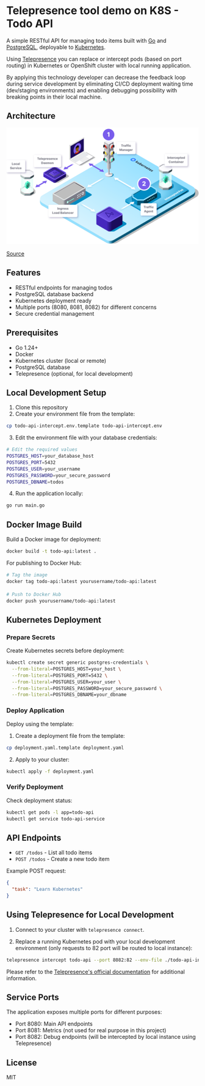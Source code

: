 # Telepresence tool demo on K8S - Todo API

A simple RESTful API for managing todo items built with [Go](https://go.dev/) and [PostgreSQL](https://www.postgresql.org/), deployable to [Kubernetes](https://kubernetes.io/).

Using [Telepresence](https://telepresence.io/) you can replace or intercept pods (based on port routing) in Kubernetes or OpenShift cluster with local running application.

By applying this technology developer can decrease the feedback loop during service development by eliminating CI/CD deployment waiting time (dev/staging environments) and enabling debugging possibility with breaking points in their local machine.

## Architecture

![Todo API Architecture](images/architecture.svg)

[Source](https://telepresence.io/docs/reference/architecture)

## Features

- RESTful endpoints for managing todos
- PostgreSQL database backend
- Kubernetes deployment ready
- Multiple ports (8080, 8081, 8082) for different concerns
- Secure credential management

## Prerequisites

- Go 1.24+
- Docker
- Kubernetes cluster (local or remote)
- PostgreSQL database
- Telepresence (optional, for local development)

## Local Development Setup

1. Clone this repository
2. Create your environment file from the template:
```bash
cp todo-api-intercept.env.template todo-api-intercept.env
```

3. Edit the environment file with your database credentials:
```bash
# Edit the required values
POSTGRES_HOST=your_database_host
POSTGRES_PORT=5432
POSTGRES_USER=your_username
POSTGRES_PASSWORD=your_secure_password
POSTGRES_DBNAME=todos
```

4. Run the application locally:
```bash
go run main.go
```

## Docker Image Build

Build a Docker image for deployment:

```bash
docker build -t todo-api:latest .
```

For publishing to Docker Hub:

```bash
# Tag the image
docker tag todo-api:latest yourusername/todo-api:latest

# Push to Docker Hub
docker push yourusername/todo-api:latest
```

## Kubernetes Deployment

### Prepare Secrets

Create Kubernetes secrets before deployment:

```bash
kubectl create secret generic postgres-credentials \
  --from-literal=POSTGRES_HOST=your_host \
  --from-literal=POSTGRES_PORT=5432 \
  --from-literal=POSTGRES_USER=your_user \
  --from-literal=POSTGRES_PASSWORD=your_secure_password \
  --from-literal=POSTGRES_DBNAME=your_dbname
```

### Deploy Application

Deploy using the template:

1. Create a deployment file from the template:
```bash
cp deployment.yaml.template deployment.yaml
```

2. Apply to your cluster:
```bash
kubectl apply -f deployment.yaml
```

### Verify Deployment

Check deployment status:

```bash
kubectl get pods -l app=todo-api
kubectl get service todo-api-service
```

## API Endpoints

- `GET /todos` - List all todo items
- `POST /todos` - Create a new todo item

Example POST request:
```json
{
  "task": "Learn Kubernetes"
}
```

## Using Telepresence for Local Development

1. Connect to your cluster with `telepresence connect`.

2. Replace a running Kubernetes pod with your local development environment (only requests to 82 port will be routed to local instance):

```bash
telepresence intercept todo-api --port 8082:82 --env-file ./todo-api-intercept.env --replace
```

Please refer to the [Telepresence's official documentation](https://telepresence.io/docs/howtos/engage#intercept-your-application) for additional information.

## Service Ports

The application exposes multiple ports for different purposes:

- Port 8080: Main API endpoints
- Port 8081: Metrics (not used for real purpose in this project)
- Port 8082: Debug endpoints (will be intercepted by local instance using Telepresence)

## License

MIT